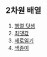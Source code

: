 ## 2차원 배열

1. [행렬 덧셈](./%ED%96%89%EB%A0%AC%20%EB%8D%A7%EC%85%88.md)
1. [최댓값](./%EC%B5%9C%EB%8C%93%EA%B0%92.md)
1. [세로읽기](./%EC%84%B8%EB%A1%9C%EC%9D%BD%EA%B8%B0.md)
1. [색종이](./%EC%83%89%EC%A2%85%EC%9D%B4.md)
